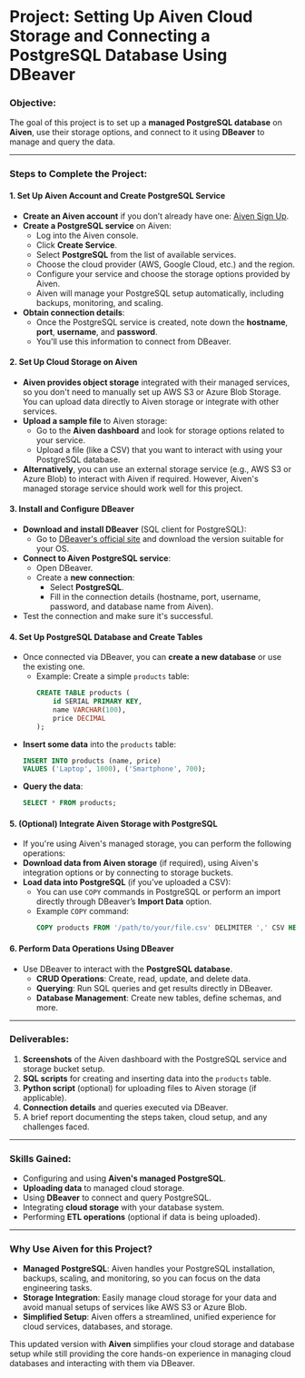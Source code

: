 # Project: Setting Up Aiven Cloud Storage and Connecting a PostgreSQL Database Using DBeaver

### **Objective**:
The goal of this project is to set up a **managed PostgreSQL database** on **Aiven**, use their storage options, and connect to it using **DBeaver** to manage and query the data.

---

### **Steps to Complete the Project**:

#### **1. Set Up Aiven Account and Create PostgreSQL Service**
- **Create an Aiven account** if you don’t already have one: [Aiven Sign Up](https://aiven.io/).
- **Create a PostgreSQL service** on Aiven:
  - Log into the Aiven console.
  - Click **Create Service**.
  - Select **PostgreSQL** from the list of available services.
  - Choose the cloud provider (AWS, Google Cloud, etc.) and the region.
  - Configure your service and choose the storage options provided by Aiven.
  - Aiven will manage your PostgreSQL setup automatically, including backups, monitoring, and scaling.
- **Obtain connection details**:
  - Once the PostgreSQL service is created, note down the **hostname**, **port**, **username**, and **password**.
  - You'll use this information to connect from DBeaver.

#### **2. Set Up Cloud Storage on Aiven**
- **Aiven provides object storage** integrated with their managed services, so you don't need to manually set up AWS S3 or Azure Blob Storage. You can upload data directly to Aiven storage or integrate with other services.
- **Upload a sample file** to Aiven storage:
  - Go to the **Aiven dashboard** and look for storage options related to your service.
  - Upload a file (like a CSV) that you want to interact with using your PostgreSQL database.
- **Alternatively**, you can use an external storage service (e.g., AWS S3 or Azure Blob) to interact with Aiven if required. However, Aiven's managed storage service should work well for this project.

#### **3. Install and Configure DBeaver**
- **Download and install DBeaver** (SQL client for PostgreSQL):
  - Go to [DBeaver's official site](https://dbeaver.io/) and download the version suitable for your OS.
- **Connect to Aiven PostgreSQL service**:
  - Open DBeaver.
  - Create a **new connection**:
    - Select **PostgreSQL**.
    - Fill in the connection details (hostname, port, username, password, and database name from Aiven).
- Test the connection and make sure it's successful.

#### **4. Set Up PostgreSQL Database and Create Tables**
- Once connected via DBeaver, you can **create a new database** or use the existing one.
  - Example: Create a simple `products` table:
    ```sql
    CREATE TABLE products (
        id SERIAL PRIMARY KEY,
        name VARCHAR(100),
        price DECIMAL
    );
    ```
- **Insert some data** into the `products` table:
    ```sql
    INSERT INTO products (name, price) 
    VALUES ('Laptop', 1000), ('Smartphone', 700);
    ```
- **Query the data**:
    ```sql
    SELECT * FROM products;
    ```

#### **5. (Optional) Integrate Aiven Storage with PostgreSQL**
- If you're using Aiven's managed storage, you can perform the following operations:
- **Download data from Aiven storage** (if required), using Aiven's integration options or by connecting to storage buckets.
- **Load data into PostgreSQL** (if you’ve uploaded a CSV):
  - You can use `COPY` commands in PostgreSQL or perform an import directly through DBeaver’s **Import Data** option.
  - Example `COPY` command:
    ```sql
    COPY products FROM '/path/to/your/file.csv' DELIMITER ',' CSV HEADER;
    ```

#### **6. Perform Data Operations Using DBeaver**
- Use DBeaver to interact with the **PostgreSQL database**.
  - **CRUD Operations**: Create, read, update, and delete data.
  - **Querying**: Run SQL queries and get results directly in DBeaver.
  - **Database Management**: Create new tables, define schemas, and more.

---

### **Deliverables**:
1. **Screenshots** of the Aiven dashboard with the PostgreSQL service and storage bucket setup.
2. **SQL scripts** for creating and inserting data into the `products` table.
3. **Python script** (optional) for uploading files to Aiven storage (if applicable).
4. **Connection details** and queries executed via DBeaver.
5. A brief report documenting the steps taken, cloud setup, and any challenges faced.

---

### **Skills Gained**:
- Configuring and using **Aiven's managed PostgreSQL**.
- **Uploading data** to managed cloud storage.
- Using **DBeaver** to connect and query PostgreSQL.
- Integrating **cloud storage** with your database system.
- Performing **ETL operations** (optional if data is being uploaded).

---

### **Why Use Aiven for this Project?**
- **Managed PostgreSQL**: Aiven handles your PostgreSQL installation, backups, scaling, and monitoring, so you can focus on the data engineering tasks.
- **Storage Integration**: Easily manage cloud storage for your data and avoid manual setups of services like AWS S3 or Azure Blob.
- **Simplified Setup**: Aiven offers a streamlined, unified experience for cloud services, databases, and storage.

This updated version with **Aiven** simplifies your cloud storage and database setup while still providing the core hands-on experience in managing cloud databases and interacting with them via DBeaver.
